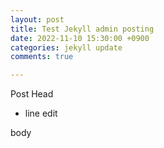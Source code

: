 ```yaml
---
layout: post
title: Test Jekyll admin posting
date: 2022-11-10 15:30:00 +0900
categories: jekyll update
comments: true

---
```



Post Head

* line edit

body
